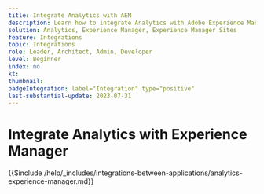 ```yaml
---
title: Integrate Analytics with AEM
description: Learn how to integrate Analytics with Adobe Experience Manager (AEM) . 
solution: Analytics, Experience Manager, Experience Manager Sites
feature: Integrations
topic: Integrations
role: Leader, Architect, Admin, Developer
level: Beginner
index: no
kt:
thumbnail:
badgeIntegration: label="Integration" type="positive"
last-substantial-update: 2023-07-31
---
```


# Integrate Analytics with Experience Manager

{{$include /help/_includes/integrations-between-applications/analytics-experience-manager.md}}
